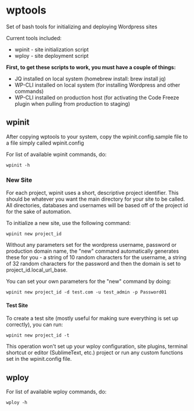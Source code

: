 # wptools
Set of bash tools for initializing and deploying Wordpress sites

Current tools included:
* wpinit - site initialization script
* wploy - site deployment script

**First, to get these scripts to work, you must have a couple of things:**
* JQ installed on local system (homebrew install: brew install jq)
* WP-CLI installed on local system (for installing Wordpress and other commands)
* WP-CLI installed on production host (for activating the Code Freeze plugin when pulling from production to staging)

## wpinit

After copying wptools to your system, copy the wpinit.config.sample file to a file simply called wpinit.config

For list of available wpinit commands, do:
```
wpinit -h
```

### New Site
For each project, wpinit uses a short, descriptive project identifier. This should be whatever you want the main directory for your site to be called. All directories, databases and usernames will be based off of the project id for the sake of automation.

To initialize a new site, use the following command:
```
wpinit new project_id
```

Without any parameters set for the wordpress username, password or production domain name, the "new" command automatically generates these for you - a string of 10 random characters for the username, a string of 32 random characters for the password and then the domain is set to project_id.local_url_base.

You can set your own parameters for the "new" command by doing:
```
wpinit new project_id -d test.com -u test_admin -p Password01
```

#### Test Site
To create a test site (mostly useful for making sure everything is set up correctly), you can run:
```
wpinit new project_id -t
```
This operation won't set up your wploy configuration, site plugins, terminal shortcut or editor (SublimeText, etc.) project or run any custom functions set in the wpinit.config file.

## wploy

For list of available wploy commands, do:
```
wploy -h
```

